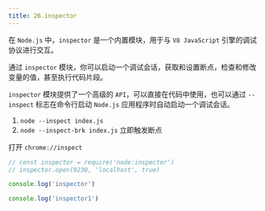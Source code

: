 ```yaml
---
title: 26.inspector
---
```


在 `Node.js` 中，`inspector` 是一个内置模块，用于与 `V8 JavaScript` 引擎的调试协议进行交互。

通过 `inspector` 模块，你可以启动一个调试会话，获取和设置断点，检查和修改变量的值，甚至执行代码片段。

`inspector` 模块提供了一个高级的 `API`，可以直接在代码中使用，也可以通过 `--inspect` 标志在命令行启动 `Node.js` 应用程序时自动启动一个调试会话。

1. `node --inspect index.js`
2. `node --inspect-brk index.js` 立即触发断点

打开 `chrome://inspect`

```js
// const inspector = require('node:inspector')
// inspector.open(9230, 'localhost', true)

console.log('inspector')

console.log('inspector1')
```